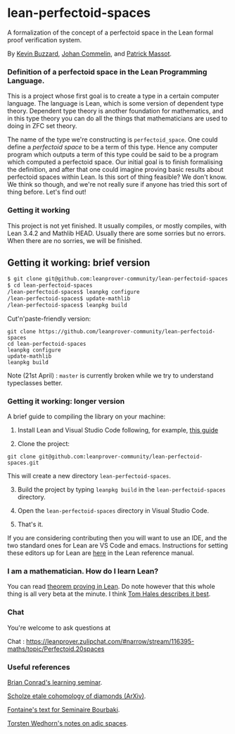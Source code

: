 # lean-perfectoid-spaces
A formalization of the concept of a perfectoid space in the Lean formal proof verification system.

By [Kevin Buzzard](http://wwwf.imperial.ac.uk/~buzzard/), [Johan Commelin](http://math.commelin.net/), and [Patrick Massot](https://www.math.u-psud.fr/~pmassot/).

### Definition of a perfectoid space in the Lean Programming Language.

This is a project whose first goal is to create a type in a certain
computer language. The language is Lean, which is some version of
dependent type theory. Dependent type theory is another foundation for
mathematics, and in this type theory you can do all the things that
mathematicians are used to doing in ZFC set theory.

The name of the type we're constructing is `perfectoid_space`. One could
define a *perfectoid space* to be a term of this type. Hence any
computer program which outputs a term of this type could be said to be a
program which computed a perfectoid space. Our initial goal is to finish
formalising the definition, and after that one could imagine proving
basic results about perfectoid spaces within Lean. Is this sort of thing
feasible? We don't know. We think so though, and we're not really sure if
anyone has tried this sort of thing before. Let's find out!

### Getting it working

This project is not yet finished. It usually compiles, or mostly
compiles, with Lean 3.4.2 and Mathlib HEAD. Usually there are some sorries but no errors. When there are no sorries, we will be finished.

## Getting it working: brief version
```bash
$ git clone git@github.com:leanprover-community/lean-perfectoid-spaces.git
$ cd lean-perfectoid-spaces
/lean-perfectoid-spaces$ leanpkg configure
/lean-perfectoid-spaces$ update-mathlib
/lean-perfectoid-spaces$ leanpkg build
```
Cut'n'paste-friendly version:
```
git clone https://github.com/leanprover-community/lean-perfectoid-spaces
cd lean-perfectoid-spaces
leanpkg configure
update-mathlib
leanpkg build
```

Note (21st April) : `master` is currently broken while we try to understand typeclasses better.

### Getting it working: longer version

A brief guide to compiling the library on your machine:

1) Install Lean and Visual Studio Code following, for example, [this guide](https://github.com/leanprover-community/mathlib/blob/master/docs/elan.md)

2) Clone the project:

```
git clone git@github.com:leanprover-community/lean-perfectoid-spaces.git
```

This will create a new directory `lean-perfectoid-spaces`.

3) Build the project by typing `leanpkg build` in the `lean-perfectoid-spaces` directory.

4) Open the `lean-perfectoid-spaces` directory in Visual Studio Code.

5) That's it.

If you are considering contributing then you will want to use an IDE, and the two standard ones for Lean are VS Code and emacs. Instructions for setting these editors up for Lean are [here](https://leanprover.github.io/reference/using_lean.html#using-lean-with-vscode) in the Lean reference manual.

### I am a mathematician. How do I learn Lean?

You can read [theorem proving in Lean](https://leanprover.github.io/theorem_proving_in_lean/). Do note however that this whole thing is all very beta at the minute. I think [Tom Hales describes it best](https://jiggerwit.wordpress.com/2018/04/14/the-architecture-of-proof-assistants/).

### Chat

You're welcome to ask questions at

Chat : https://leanprover.zulipchat.com/#narrow/stream/116395-maths/topic/Perfectoid.20spaces


### Useful references

[Brian Conrad's learning seminar](http://math.stanford.edu/~conrad/Perfseminar/).

[Scholze etale cohomology of diamonds (ArXiv)](https://arxiv.org/abs/1709.07343).

[Fontaine's text for Seminaire Bourbaki](http://www.bourbaki.ens.fr/TEXTES/1057.pdf).

[Torsten Wedhorn's notes on adic spaces](http://wwwf.imperial.ac.uk/~buzzard/docs/AdicSpaces.pdf).
